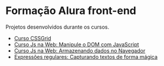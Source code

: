 # Formação Alura front-end

Projetos desenvolvidos durante os cursos.

<!--ts-->
   * [Curso CSSGrid](https://github.com/diegosouz4/Alura-curso-atual/tree/master/Css-grid)
   * [Curso Js na Web: Manipule o DOM com JavaScript](https://github.com/diegosouz4/Alura-curso-atual/tree/master/JS%20na%20Web%20-%20Manipule%20o%20DOM%20com%20JavaScript)
   * [Curso Js na Web: Armazenando dados no Navegador](https://github.com/diegosouz4/Alura-curso-atual/tree/master/JS%20na%20Web%20-%20Armazenando%20dados%20no%20navgador)
   * [Expressões regulares: Capturando textos de forma mágica]()
<!--te-->
